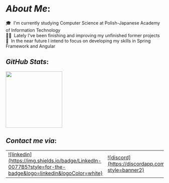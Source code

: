 # <b>*About Me*:</b> 
🎓 &nbsp;I'm currently studying Computer Science at Polish-Japanese Academy of Information Technology \
👨‍💻 &nbsp;Lately I've been finishing and improving my unfinished former projects \
🌱 &nbsp;In the near future I intend to focus on developing my skills in Spring Framework and Angular

## <b>*GitHub Stats*:</b> 
<a href="https://github.com/Franek-Antoniak">
<img align="center" src="https://github-readme-stats.vercel.app/api?username=Franek-Antoniak&show_icons=true&include_all_commits=true&theme=radical&hide_border=true" height="180" />
</a>
    


## <b>*Contact me via*:</b>

<table>
  <td>
  <a href="https://www.linkedin.com/in/franciszek-antoniak">
  ![linkedin](https://img.shields.io/badge/LinkedIn-0077B5?style=for-the-badge&logo=linkedin&logoColor=white)
  </a>
  </td>
    
  <td> 
  <a href="https://discord.gg/2YdFutsPhJ">
  ![discord](https://discordapp.com/api/guilds/1015389121017040946/widget.png?style=banner2)
  </a>
  </td>
</table>
